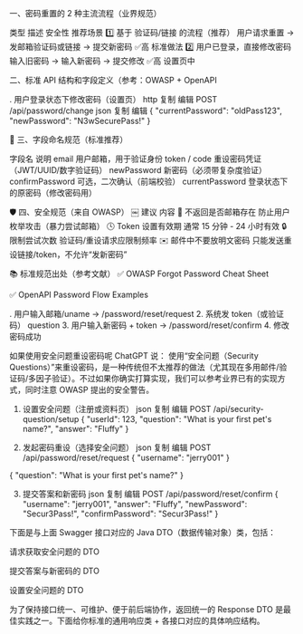 

一、密码重置的 2 种主流流程（业界规范）

类型	描述	安全性	推荐场景
1️⃣ 基于 验证码/链接 的流程（推荐）	用户请求重置 → 发邮箱验证码或链接 → 提交新密码	✅高	标准做法
2️⃣ 用户已登录，直接修改密码	输入旧密码 → 输入新密码 → 提交修改	✅高	设置页中


二、标准 API 结构和字段定义（参考：OWASP + OpenAPI





. 用户登录状态下修改密码（设置页）
http
复制
编辑
POST /api/password/change
json
复制
编辑
{
  "currentPassword": "oldPass123",
  "newPassword": "N3wSecurePass!"
}



🧾 三、字段命名规范（标准推荐）

字段名	说明
email	用户邮箱，用于验证身份
token / code	重设密码凭证（JWT/UUID/数字验证码）
newPassword	新密码（必须带复杂度验证）
confirmPassword	可选，二次确认（前端校验）
currentPassword	登录状态下的原密码（修改密码用）




🛡️ 四、安全规范（来自 OWASP）
￼
建议
内容
🔐 不返回是否邮箱存在
防止用户枚举攻击（暴力尝试邮箱）
🕓 Token 设置有效期
通常 15 分钟 - 24 小时有效
🔒 限制尝试次数
验证码/重设请求应限制频率
✉️ 邮件中不要放明文密码
只能发送重设链接/token，不允许“发新密码”




📚 标准规范出处（参考文献）
✅ OWASP Forgot Password Cheat Sheet

✅ OpenAPI Password Flow Examples




. 用户输入邮箱/uname → /password/reset/request
2. 系统发 token（或验证码）   question
3. 用户输入新密码 + token → /password/reset/confirm
4. 修改密码成功



如果使用安全问题重设密码呢
ChatGPT 说：
使用“安全问题（Security Questions）”来重设密码，是一种传统但不太推荐的做法（尤其现在多用邮件/验证码/多因子验证）。不过如果你确实打算实现，我们可以参考业界已有的实现方式，同时注意 OWASP 提出的安全警告。


1. 设置安全问题（注册或资料页）
json
复制
编辑
POST /api/security-question/setup
{
  "userId": 123,
  "question": "What is your first pet's name?",
  "answer": "Fluffy"
}


 2. 发起密码重设（选择安全问题）
json
复制
编辑
POST /api/password/reset/request
{
  "username": "jerry001"
}


{
  "question": "What is your first pet's name?"
}




3. 提交答案和新密码
json
复制
编辑
POST /api/password/reset/confirm
{
  "username": "jerry001",
  "answer": "Fluffy",
  "newPassword": "Secur3Pass!",
  "confirmPassword": "Secur3Pass!"
}




下面是与上面 Swagger 接口对应的 Java DTO（数据传输对象）类，包括：

请求获取安全问题的 DTO

提交答案与新密码的 DTO

设置安全问题的 DTO



为了保持接口统一、可维护、便于前后端协作，返回统一的 Response DTO 是最佳实践之一。下面给你标准的通用响应类 + 各接口对应的具体响应结构。
